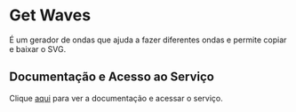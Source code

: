 # Get Waves

É um gerador de ondas que ajuda a fazer diferentes ondas e permite copiar e baixar o SVG.

## Documentação e Acesso ao Serviço

Clique [aqui](https://getwaves.io) para ver a documentação e acessar o serviço.